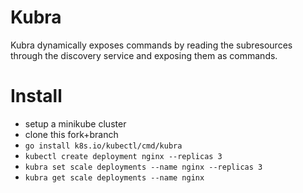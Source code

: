 
# Kubra

Kubra dynamically exposes commands by reading the subresources through the discovery service and exposing them as
commands.

# Install

- setup a minikube cluster
- clone this fork+branch
- `go install k8s.io/kubectl/cmd/kubra`
- `kubectl create deployment nginx --replicas 3`
- `kubra set scale deployments --name nginx --replicas 3`
- `kubra get scale deployments --name nginx`

